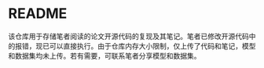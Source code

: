 # README
该仓库用于存储笔者阅读的论文开源代码的复现及其笔记。笔者已修改开源代码中的报错，现已可以直接执行。由于仓库内存大小限制，仅上传了代码和笔记，模型和数据集均未上传。若有需要，可联系笔者分享模型和数据集。
